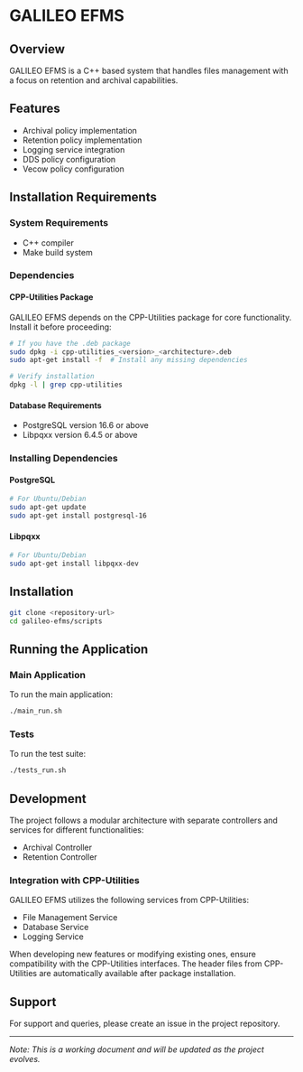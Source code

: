 # GALILEO EFMS

## Overview
GALILEO EFMS is a C++ based system that handles files management with a focus on retention and archival capabilities.

## Features
* Archival policy implementation
* Retention policy implementation
* Logging service integration
* DDS policy configuration
* Vecow policy configuration

## Installation Requirements

### System Requirements
* C++ compiler
* Make build system

### Dependencies

#### CPP-Utilities Package
GALILEO EFMS depends on the CPP-Utilities package for core functionality. Install it before proceeding:
```bash
# If you have the .deb package
sudo dpkg -i cpp-utilities_<version>_<architecture>.deb
sudo apt-get install -f  # Install any missing dependencies

# Verify installation
dpkg -l | grep cpp-utilities
```

#### Database Requirements
* PostgreSQL version 16.6 or above
* Libpqxx version 6.4.5 or above

### Installing Dependencies

#### PostgreSQL
```bash
# For Ubuntu/Debian
sudo apt-get update
sudo apt-get install postgresql-16
```

#### Libpqxx
```bash
# For Ubuntu/Debian
sudo apt-get install libpqxx-dev
```

## Installation
```bash
git clone <repository-url>
cd galileo-efms/scripts
```

## Running the Application

### Main Application
To run the main application:
```bash
./main_run.sh
```

### Tests
To run the test suite:
```bash
./tests_run.sh
```

## Development
The project follows a modular architecture with separate controllers and services for different functionalities:
* Archival Controller
* Retention Controller

### Integration with CPP-Utilities
GALILEO EFMS utilizes the following services from CPP-Utilities:
* File Management Service
* Database Service
* Logging Service

When developing new features or modifying existing ones, ensure compatibility with the CPP-Utilities interfaces. The header files from CPP-Utilities are automatically available after package installation.

## Support
For support and queries, please create an issue in the project repository.

---
*Note: This is a working document and will be updated as the project evolves.*
